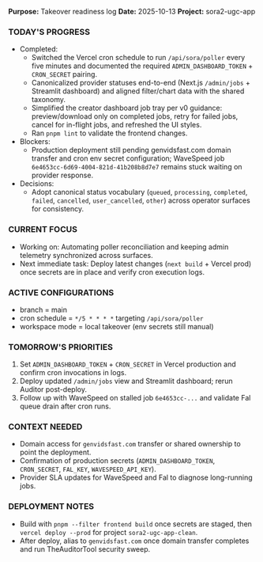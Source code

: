 **Purpose:** Takeover readiness log
**Date:** 2025-10-13
**Project:** sora2-ugc-app

### TODAY'S PROGRESS
- Completed:
  - Switched the Vercel cron schedule to run `/api/sora/poller` every five minutes and documented the required `ADMIN_DASHBOARD_TOKEN` + `CRON_SECRET` pairing.
  - Canonicalized provider statuses end-to-end (Next.js `/admin/jobs` + Streamlit dashboard) and aligned filter/chart data with the shared taxonomy.
  - Simplified the creator dashboard job tray per v0 guidance: preview/download only on completed jobs, retry for failed jobs, cancel for in-flight jobs, and refreshed the UI styles.
  - Ran `pnpm lint` to validate the frontend changes.
- Blockers:
  - Production deployment still pending genvidsfast.com domain transfer and cron env secret configuration; WaveSpeed job `6e4653cc-6d69-4004-821d-41b208b8d7e7` remains stuck waiting on provider response.
- Decisions:
  - Adopt canonical status vocabulary (`queued`, `processing`, `completed`, `failed`, `cancelled`, `user_cancelled`, `other`) across operator surfaces for consistency.

### CURRENT FOCUS
- Working on: Automating poller reconciliation and keeping admin telemetry synchronized across surfaces.
- Next immediate task: Deploy latest changes (`next build` + Vercel prod) once secrets are in place and verify cron execution logs.

### ACTIVE CONFIGURATIONS
- branch = main
- cron schedule = `*/5 * * * *` targeting `/api/sora/poller`
- workspace mode = local takeover (env secrets still manual)

### TOMORROW'S PRIORITIES
1. Set `ADMIN_DASHBOARD_TOKEN` + `CRON_SECRET` in Vercel production and confirm cron invocations in logs.
2. Deploy updated `/admin/jobs` view and Streamlit dashboard; rerun Auditor post-deploy.
3. Follow up with WaveSpeed on stalled job `6e4653cc-...` and validate Fal queue drain after cron runs.

### CONTEXT NEEDED
- Domain access for `genvidsfast.com` transfer or shared ownership to point the deployment.
- Confirmation of production secrets (`ADMIN_DASHBOARD_TOKEN`, `CRON_SECRET`, `FAL_KEY`, `WAVESPEED_API_KEY`).
- Provider SLA updates for WaveSpeed and Fal to diagnose long-running jobs.

### DEPLOYMENT NOTES
- Build with `pnpm --filter frontend build` once secrets are staged, then `vercel deploy --prod` for project `sora2-ugc-app-clean`.
- After deploy, alias to `genvidsfast.com` once domain transfer completes and run TheAuditorTool security sweep.
